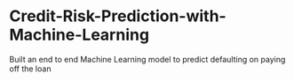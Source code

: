 # Credit-Risk-Prediction-with-Machine-Learning
Built an end to end Machine Learning model to predict defaulting on paying off the loan
